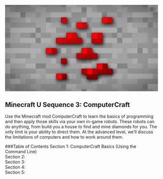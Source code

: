 ![](images/Minecraft-Redstone-HD-Wallpaper-For-Desktop-Background.jpg)

## Minecraft U Sequence 3: ComputerCraft

Use the Minecraft mod ComputerCraft to learn the basics of programming and then apply those skills via your own in-game robots. These robots can do anything, from build you a house to find and mine diamonds for you. The only limit is your ability to direct them. At the advanced level, we’ll discuss the limitations of computers and how to work around them.

###Table of Contents
Section 1: ComputerCraft Basics (Using the Command Line)  
Section 2:  
Section 3:  
Section 4:  
Section 5:  
